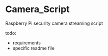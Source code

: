 # Camera_Script
Raspberry Pi security camera streaming script

todo:
  - requirements
  - specific readme file
